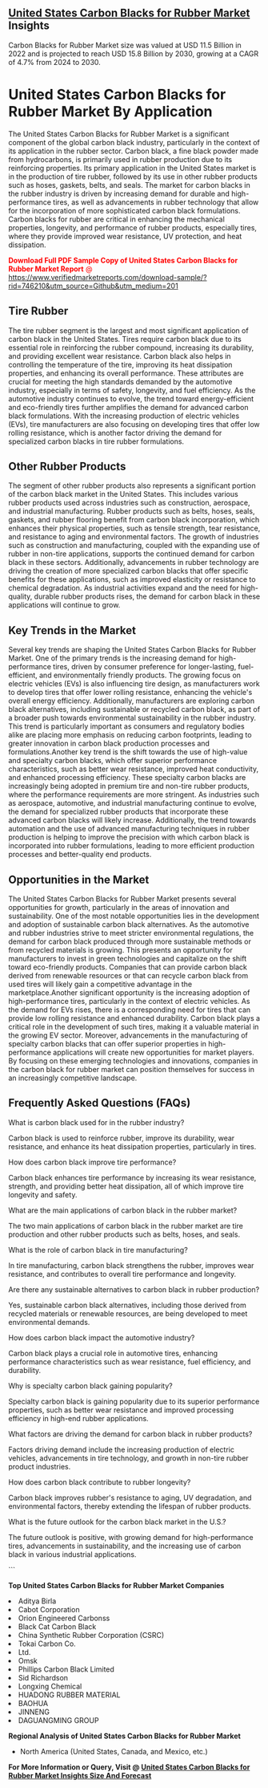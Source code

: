 <h2><a href="https://www.verifiedmarketreports.com/download-sample/?rid=746210&amp;utm_source=Github&amp;utm_medium=201" target="_blank">United States Carbon Blacks for Rubber Market</a> Insights</h2><p>Carbon Blacks for Rubber Market size was valued at USD 11.5 Billion in 2022 and is projected to reach USD 15.8 Billion by 2030, growing at a CAGR of 4.7% from 2024 to 2030.</p><p><h1>United States Carbon Blacks for Rubber Market By Application</h1><p>The United States Carbon Blacks for Rubber Market is a significant component of the global carbon black industry, particularly in the context of its application in the rubber sector. Carbon black, a fine black powder made from hydrocarbons, is primarily used in rubber production due to its reinforcing properties. Its primary application in the United States market is in the production of tire rubber, followed by its use in other rubber products such as hoses, gaskets, belts, and seals. The market for carbon blacks in the rubber industry is driven by increasing demand for durable and high-performance tires, as well as advancements in rubber technology that allow for the incorporation of more sophisticated carbon black formulations. Carbon blacks for rubber are critical in enhancing the mechanical properties, longevity, and performance of rubber products, especially tires, where they provide improved wear resistance, UV protection, and heat dissipation.<p><span class=""><span style="color: #ff0000;"><strong>Download Full PDF Sample Copy of United States Carbon Blacks for Rubber Market Report</strong> @ </span><a href="https://www.verifiedmarketreports.com/download-sample/?rid=746210&amp;utm_source=Github&amp;utm_medium=201" target="_blank">https://www.verifiedmarketreports.com/download-sample/?rid=746210&amp;utm_source=Github&amp;utm_medium=201</a></span></p><h2>Tire Rubber</h2><p>The tire rubber segment is the largest and most significant application of carbon black in the United States. Tires require carbon black due to its essential role in reinforcing the rubber compound, increasing its durability, and providing excellent wear resistance. Carbon black also helps in controlling the temperature of the tire, improving its heat dissipation properties, and enhancing its overall performance. These attributes are crucial for meeting the high standards demanded by the automotive industry, especially in terms of safety, longevity, and fuel efficiency. As the automotive industry continues to evolve, the trend toward energy-efficient and eco-friendly tires further amplifies the demand for advanced carbon black formulations. With the increasing production of electric vehicles (EVs), tire manufacturers are also focusing on developing tires that offer low rolling resistance, which is another factor driving the demand for specialized carbon blacks in tire rubber formulations.<h2>Other Rubber Products</h2><p>The segment of other rubber products also represents a significant portion of the carbon black market in the United States. This includes various rubber products used across industries such as construction, aerospace, and industrial manufacturing. Rubber products such as belts, hoses, seals, gaskets, and rubber flooring benefit from carbon black incorporation, which enhances their physical properties, such as tensile strength, tear resistance, and resistance to aging and environmental factors. The growth of industries such as construction and manufacturing, coupled with the expanding use of rubber in non-tire applications, supports the continued demand for carbon black in these sectors. Additionally, advancements in rubber technology are driving the creation of more specialized carbon blacks that offer specific benefits for these applications, such as improved elasticity or resistance to chemical degradation. As industrial activities expand and the need for high-quality, durable rubber products rises, the demand for carbon black in these applications will continue to grow.<h2>Key Trends in the Market</h2><p>Several key trends are shaping the United States Carbon Blacks for Rubber Market. One of the primary trends is the increasing demand for high-performance tires, driven by consumer preference for longer-lasting, fuel-efficient, and environmentally friendly products. The growing focus on electric vehicles (EVs) is also influencing tire design, as manufacturers work to develop tires that offer lower rolling resistance, enhancing the vehicle's overall energy efficiency. Additionally, manufacturers are exploring carbon black alternatives, including sustainable or recycled carbon black, as part of a broader push towards environmental sustainability in the rubber industry. This trend is particularly important as consumers and regulatory bodies alike are placing more emphasis on reducing carbon footprints, leading to greater innovation in carbon black production processes and formulations.Another key trend is the shift towards the use of high-value and specialty carbon blacks, which offer superior performance characteristics, such as better wear resistance, improved heat conductivity, and enhanced processing efficiency. These specialty carbon blacks are increasingly being adopted in premium tire and non-tire rubber products, where the performance requirements are more stringent. As industries such as aerospace, automotive, and industrial manufacturing continue to evolve, the demand for specialized rubber products that incorporate these advanced carbon blacks will likely increase. Additionally, the trend towards automation and the use of advanced manufacturing techniques in rubber production is helping to improve the precision with which carbon black is incorporated into rubber formulations, leading to more efficient production processes and better-quality end products.<h2>Opportunities in the Market</h2><p>The United States Carbon Blacks for Rubber Market presents several opportunities for growth, particularly in the areas of innovation and sustainability. One of the most notable opportunities lies in the development and adoption of sustainable carbon black alternatives. As the automotive and rubber industries strive to meet stricter environmental regulations, the demand for carbon black produced through more sustainable methods or from recycled materials is growing. This presents an opportunity for manufacturers to invest in green technologies and capitalize on the shift toward eco-friendly products. Companies that can provide carbon black derived from renewable resources or that can recycle carbon black from used tires will likely gain a competitive advantage in the marketplace.Another significant opportunity is the increasing adoption of high-performance tires, particularly in the context of electric vehicles. As the demand for EVs rises, there is a corresponding need for tires that can provide low rolling resistance and enhanced durability. Carbon black plays a critical role in the development of such tires, making it a valuable material in the growing EV sector. Moreover, advancements in the manufacturing of specialty carbon blacks that can offer superior properties in high-performance applications will create new opportunities for market players. By focusing on these emerging technologies and innovations, companies in the carbon black for rubber market can position themselves for success in an increasingly competitive landscape.<h2>Frequently Asked Questions (FAQs)</h2><p>What is carbon black used for in the rubber industry?</p><p>Carbon black is used to reinforce rubber, improve its durability, wear resistance, and enhance its heat dissipation properties, particularly in tires.</p><p>How does carbon black improve tire performance?</p><p>Carbon black enhances tire performance by increasing its wear resistance, strength, and providing better heat dissipation, all of which improve tire longevity and safety.</p><p>What are the main applications of carbon black in the rubber market?</p><p>The two main applications of carbon black in the rubber market are tire production and other rubber products such as belts, hoses, and seals.</p><p>What is the role of carbon black in tire manufacturing?</p><p>In tire manufacturing, carbon black strengthens the rubber, improves wear resistance, and contributes to overall tire performance and longevity.</p><p>Are there any sustainable alternatives to carbon black in rubber production?</p><p>Yes, sustainable carbon black alternatives, including those derived from recycled materials or renewable resources, are being developed to meet environmental demands.</p><p>How does carbon black impact the automotive industry?</p><p>Carbon black plays a crucial role in automotive tires, enhancing performance characteristics such as wear resistance, fuel efficiency, and durability.</p><p>Why is specialty carbon black gaining popularity?</p><p>Specialty carbon black is gaining popularity due to its superior performance properties, such as better wear resistance and improved processing efficiency in high-end rubber applications.</p><p>What factors are driving the demand for carbon black in rubber products?</p><p>Factors driving demand include the increasing production of electric vehicles, advancements in tire technology, and growth in non-tire rubber product industries.</p><p>How does carbon black contribute to rubber longevity?</p><p>Carbon black improves rubber's resistance to aging, UV degradation, and environmental factors, thereby extending the lifespan of rubber products.</p><p>What is the future outlook for the carbon black market in the U.S.?</p><p>The future outlook is positive, with growing demand for high-performance tires, advancements in sustainability, and the increasing use of carbon black in various industrial applications.</p>```</p><p><strong>Top United States Carbon Blacks for Rubber Market Companies</strong></p><div data-test-id=""><p><li>Aditya Birla</li><li> Cabot Corporation</li><li> Orion Engineered Carbonss</li><li> Black Cat Carbon Black</li><li> China Synthetic Rubber Corporation (CSRC)</li><li> Tokai Carbon Co.</li><li> Ltd.</li><li> Omsk</li><li> Phillips Carbon Black Limited</li><li> Sid Richardson</li><li> Longxing Chemical</li><li> HUADONG RUBBER MATERIAL</li><li> BAOHUA</li><li> JINNENG</li><li> DAGUANGMING GROUP</li></p><div><strong>Regional Analysis of&nbsp;United States Carbon Blacks for Rubber Market</strong></div><ul><li dir="ltr"><p dir="ltr">North America&nbsp;(United States, Canada, and Mexico, etc.)</p></li></ul><p><strong>For More Information or Query, Visit @&nbsp;</strong><strong><a href="https://www.verifiedmarketreports.com/product/carbon-blacks-for-rubber-market/?utm_source=Github&amp;utm_medium=201" target="_blank">United States Carbon Blacks for Rubber Market Insights Size And Forecast</a></strong></p></div>
